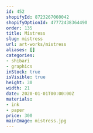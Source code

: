 ```yaml
---
id: 452
shopifyId: 8723267060042
shopifyOptionId: 47772438364490
order: 135
title: Mistress
slug: mistress
url: art-works/mistress
aliases: []
categories:
- shibari
- graphics
inStock: true
isVisible: true
height: 30
width: 21
date: 2020-01-01T00:00:00Z
materials:
- ink
- paper
price: 300
mainImage: mistress.jpg
---
```

